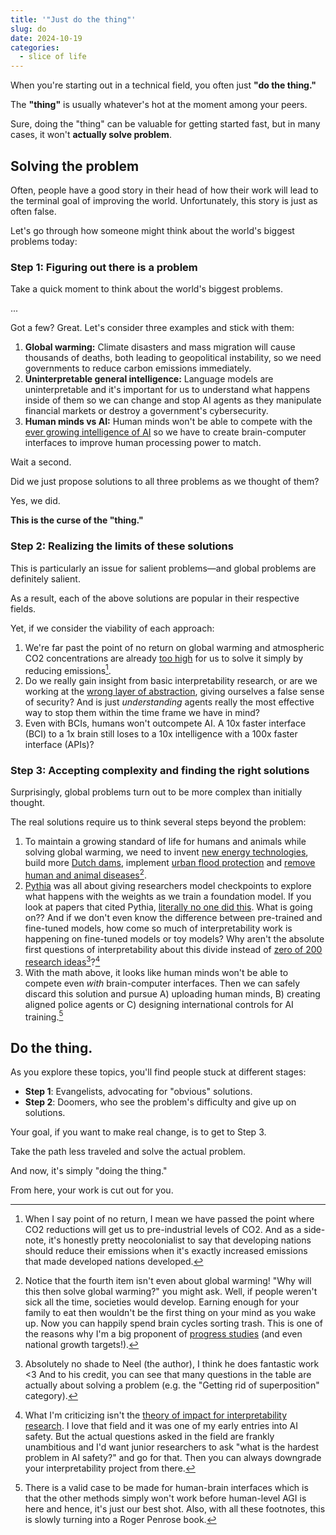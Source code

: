 ```yaml
---
title: '"Just do the thing"'
slug: do
date: 2024-10-19
categories:
  - slice of life
---
```

When you're starting out in a technical field, you often just **"do the thing."**

The **"thing"** is usually whatever's hot at the moment among your peers.

Sure, doing the "thing" can be valuable for getting started fast, but in many cases, it won't **actually solve problem**.

## Solving the problem

Often, people have a good story in their head of how their work will lead to the terminal goal of improving the world. Unfortunately, this story is just as often false.

Let's go through how someone might think about the world's biggest problems today:

### Step 1: Figuring out there is a problem

Take a quick moment to think about the world's biggest problems.

...

Got a few? Great. Let's consider three examples and stick with them:
1. **Global warming:** Climate disasters and mass migration will cause thousands of deaths, both leading to geopolitical instability, so we need governments to reduce carbon emissions immediately.
2. **Uninterpretable general intelligence:** Language models are uninterpretable and it's important for us to understand what happens inside of them so we can change and stop AI agents as they manipulate financial markets or destroy a government's cybersecurity.
3. **Human minds vs AI:** Human minds won't be able to compete with the [ever growing intelligence of AI](https://epochai.org/) so we have to create brain-computer interfaces to improve human processing power to match.

Wait a second.

Did we just propose solutions to all three problems as we thought of them?

Yes, we did.

**This is the curse of the "thing."**
### Step 2: Realizing the limits of these solutions

This is particularly an issue for salient problems—and global problems are definitely salient.

As a result, each of the above solutions are popular in their respective fields.

Yet, if we consider the viability of each approach:
1. We're far past the point of no return on global warming and atmospheric CO2 concentrations are already [too high](https://www.climate.gov/news-features/understanding-climate/climate-change-atmospheric-carbon-dioxide) for us to solve it simply by reducing emissions[^4].
2. Do we really gain insight from basic interpretability research, or are we working at the [wrong layer of abstraction](https://cyborgism.wiki/), giving ourselves a false sense of security? And is just *understanding* agents really the most effective way to stop them within the time frame we have in mind?
3. Even with BCIs, humans won't outcompete AI. A 10x faster interface (BCI) to a 1x brain still loses to a 10x intelligence with a 100x faster interface (APIs)?

[^4]: When I say point of no return, I mean we have passed the point where CO2 reductions will get us to pre-industrial levels of CO2. And as a side-note, it's honestly pretty neocolonialist to say that developing nations should reduce their emissions when it's exactly increased emissions that made developed nations developed.
### Step 3: Accepting complexity and finding the right solutions

Surprisingly, global problems turn out to be more complex than initially thought.

The real solutions require us to think several steps beyond the problem:
1. To maintain a growing standard of life for humans and animals while solving global warming, we need to invent [new energy technologies](https://www.copenhagenatomics.com/), build more [Dutch dams](https://youtu.be/25LW_PG2ZuI), implement [urban flood protection](https://youtu.be/G8TwlnzErV8) and [remove human and animal diseases](https://worksinprogress.co/issue/the-ultra-selfish-gene/)[^8].
2. [Pythia](https://arxiv.org/abs/2304.01373) was all about giving researchers model checkpoints to explore what happens with the weights as we train a foundation model. If you look at papers that cited Pythia, [literally no one did this](https://scholar.google.com/scholar?cites=14127511396791067241&as_sdt=2005&sciodt=0,5&hl=en&oi=gsb). What is going on?? And if we don't even know the difference between pre-trained and fine-tuned models, how come so much of interpretability work is happening on fine-tuned models or toy models? Why aren't the absolute first questions of interpretability about this divide instead of [zero of 200 research ideas](https://docs.google.com/spreadsheets/u/1/d/1oOdrQ80jDK-aGn-EVdDt3dg65GhmzrvBWzJ6MUZB8n4/edit)[^5]?[^6]
3. With the math above, it looks like human minds won't be able to compete even *with* brain-computer interfaces. Then we can safely discard this solution and pursue A) uploading human minds, B) creating aligned police agents or C) designing international controls for AI training.[^7]

[^8]: Notice that the fourth item isn't even about global warming! "Why will this then solve global warming?" you might ask. Well, if people weren't sick all the time, societies would develop. Earning enough for your family to eat then wouldn't be the first thing on your mind as you wake up. Now you can happily spend brain cycles sorting trash. This is one of the reasons why I'm a big proponent of [progress studies](https://www.theatlantic.com/science/archive/2019/07/we-need-new-science-progress/594946/) (and even national growth targets!).

## Do the thing.

As you explore these topics, you'll find people stuck at different stages:

- **Step 1**: Evangelists, advocating for "obvious" solutions.
- **Step 2**: Doomers, who see the problem's difficulty and give up on solutions.

Your goal, if you want to make real change, is to get to Step 3.

Take the path less traveled and solve the actual problem.

And now, it's simply "doing the thing."

From here, your work is cut out for you.

[^7]: There is a valid case to be made for human-brain interfaces which is that the other methods simply won't work before human-level AGI is here and hence, it's just our best shot. Also, with all these footnotes, this is slowly turning into a Roger Penrose book.
[^5]: Absolutely no shade to Neel (the author), I think he does fantastic work <3 And to his credit, you can see that many questions in the table are actually about solving a problem (e.g. the "Getting rid of superposition" category).
[^6]: What I'm criticizing isn't the [theory of impact for interpretability research](https://www.alignmentforum.org/posts/LNA8mubrByG7SFacm/against-almost-every-theory-of-impact-of-interpretability-1). I love that field and it was one of my early entries into AI safety. But the actual questions asked in the field are frankly unambitious and I'd want junior researchers to ask "what is the hardest problem in AI safety?" and go for that. Then you can always downgrade your interpretability project from there.